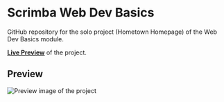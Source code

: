 # Scrimba Web Dev Basics

GitHub repository for the solo project (Hometown Homepage) of the Web Dev Basics module.

[**Live Preview**](https://ashmin-bhujel.github.io/scrimba-web-dev-basics/) of the project.

## Preview

![Preview image of the project](./images/project-preview.png)
